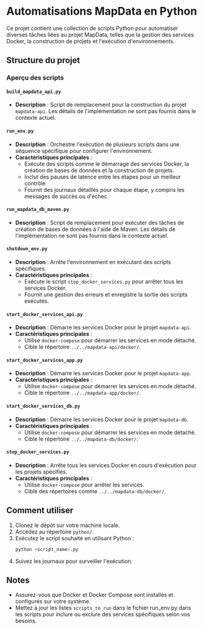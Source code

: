 # Automatisations MapData en Python

Ce projet contient une collection de scripts Python pour automatiser diverses tâches liées au projet MapData, telles que la gestion des services Docker, la construction de projets et l'exécution d'environnements.

## Structure du projet

### Aperçu des scripts

#### `build_mapdata_api.py`
- **Description** : Script de remplacement pour la construction du projet `mapdata-api`. Les détails de l'implémentation ne sont pas fournis dans le contexte actuel.

#### `run_env.py`
- **Description** : Orchestre l'exécution de plusieurs scripts dans une séquence spécifique pour configurer l'environnement.
- **Caractéristiques principales** :
  - Exécute des scripts comme le démarrage des services Docker, la création de bases de données et la construction de projets.
  - Inclut des pauses de latence entre les étapes pour un meilleur contrôle.
  - Fournit des journaux détaillés pour chaque étape, y compris les messages de succès ou d'échec.

#### `run_mapdata_db_maven.py`
- **Description** : Script de remplacement pour exécuter des tâches de création de bases de données à l'aide de Maven. Les détails de l'implémentation ne sont pas fournis dans le contexte actuel.

#### `shutdown_env.py`
- **Description** : Arrête l'environnement en exécutant des scripts spécifiques.
- **Caractéristiques principales** :
  - Exécute le script `stop_docker_services.py` pour arrêter tous les services Docker.
  - Fournit une gestion des erreurs et enregistre la sortie des scripts exécutés.

#### `start_docker_services_api.py`
- **Description** : Démarre les services Docker pour le projet `mapdata-api`.
- **Caractéristiques principales** :
  - Utilise `docker-compose` pour démarrer les services en mode détaché.
  - Cible le répertoire `../../mapdata-api/docker/`.

#### `start_docker_services_app.py`
- **Description** : Démarre les services Docker pour le projet `mapdata-app`.
- **Caractéristiques principales** :
  - Utilise `docker-compose` pour démarrer les services en mode détaché.
  - Cible le répertoire `../../mapdata-app/docker/`.

#### `start_docker_services_db.py`
- **Description** : Démarre les services Docker pour le projet `mapdata-db`.
- **Caractéristiques principales** :
  - Utilise `docker-compose` pour démarrer les services en mode détaché.
  - Cible le répertoire `../../mapdata-db/docker/`.

#### `stop_docker_services.py`
- **Description** : Arrête tous les services Docker en cours d'exécution pour les projets spécifiés.
- **Caractéristiques principales** :
  - Utilise `docker-compose` pour arrêter les services.
  - Cible des répertoires comme `../../mapdata-db/docker/`.

## Comment utiliser

1. Clonez le dépôt sur votre machine locale.
2. Accédez au répertoire `python/`.
3. Exécutez le script souhaité en utilisant Python :
   ```bash
   python <script_name>.py
   ```
4. Suivez les journaux pour surveiller l'exécution.

## Notes

- Assurez-vous que Docker et Docker Compose sont installés et configurés sur votre système.
- Mettez à jour les listes `scripts_to_run` dans le fichier run_env.py dans les scripts pour inclure ou exclure des services spécifiques selon vos besoins.